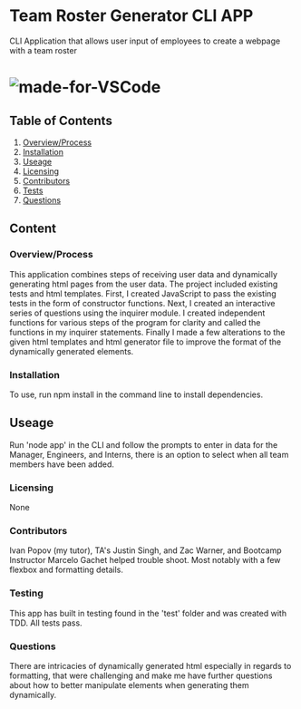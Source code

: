 # Team Roster Generator CLI APP
CLI Application that allows user input of employees to create a webpage with a team roster

# ![made-for-VSCode](https://img.shields.io/badge/Made%20for-VSCode-1f425f.svg)

## Table of Contents

1. [Overview/Process](###Overview/Process)
2. [Installation](###Installation)
3. [Useage](###Useage)
4. [Licensing](###Licensing)
5. [Contributors](###Contributors)
6. [Tests](###Testing)
7. [Questions](###Questions)

## Content

### Overview/Process
This application combines steps of receiving user data and dynamically generating html pages from the user data. The project included existing tests and html templates. First, I created JavaScript to pass the existing tests in the form of constructor functions. Next, I created an interactive series of questions using the inquirer module. I created independent functions for various steps of the program for clarity and called the functions in my inquirer statements. Finally I made a few alterations to the given html templates and html generator file to improve the format of the dynamically generated elements. 

### Installation
To use, run npm install in the command line to install dependencies.

## Useage
Run 'node app' in the CLI and follow the prompts to enter in data for the Manager, Engineers, and Interns, there is an option to select when all team members have been added.

### Licensing
None

### Contributors
Ivan Popov (my tutor), TA's Justin Singh, and Zac Warner, and Bootcamp Instructor Marcelo Gachet helped trouble shoot. Most notably with a few flexbox and formatting details.

### Testing
This app has built in testing found in the 'test' folder and was created with TDD. All tests pass. 

### Questions
There are intricacies of dynamically generated html especially in regards to formatting, that were challenging and make me have further questions about how to better manipulate elements when generating them dynamically. 